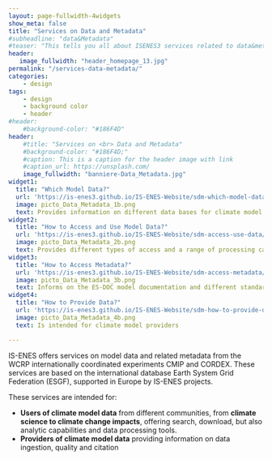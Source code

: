 ```yaml
---
layout: page-fullwidth-4widgets
show_meta: false
title: "Services on Data and Metadata"
#subheadline: "data&Metadata"
#teaser: "This tells you all about ISENES3 services related to data&metadata."
header:
   image_fullwidth: "header_homepage_13.jpg"
permalink: "/services-data-metadata/"
categories:
    - design
tags:
    - design
    - background color
    - header
#header:
    #background-color: "#186F4D"
header:
    #title: "Services on <br> Data and Metadata"
    #background-color: "#186F4D;"
    #caption: This is a caption for the header image with link
    #caption_url: https://unsplash.com/
    image_fullwidth: "banniere-Data_Metadata.jpg"
widget1:
  title: "Which Model Data?"
  url: 'https://is-enes3.github.io/IS-ENES-Website/sdm-which-model-data/'
  image: picto_Data_Metadata_1b.png
  text: Provides information on different data bases for climate model data
widget2:
  title: "How to Access and Use Model Data?"
  url: 'https://is-enes3.github.io/IS-ENES-Website/sdm-access-use-data/'
  image: picto_Data_Metadata_2b.png
  text: Provides different types of access and a range of processing capabilities
widget3:
  title: "How to Access Metadata?"
  url: 'https://is-enes3.github.io/IS-ENES-Website/sdm-access-metadata/'
  image: picto_Data_Metadata_3b.png
  text: Informs on the ES-DOC model documentation and different standards for model data
widget4:
  title: "How to Provide Data?"
  url: 'https://is-enes3.github.io/IS-ENES-Website/sdm-how-to-provide-data/'
  image: picto_Data_Metadata_4b.png
  text: Is intended for climate model providers

---
```



IS-ENES offers services on model data and related metadata from the WCRP internationally coordinated experiments CMIP and CORDEX. These services are based on the international database Earth System Grid Federation (ESGF), supported in Europe by IS-ENES projects. 

These services are intended for:
- **Users of climate model data** from different communities, from **climate science to climate change impacts**, offering search, download, but also analytic capabilities and data processing tools. 
- **Providers of climate model data** providing information on data ingestion, quality and citation


